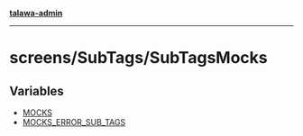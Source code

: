 [**talawa-admin**](../../../README.md)

***

# screens/SubTags/SubTagsMocks

## Variables

- [MOCKS](variables/MOCKS.md)
- [MOCKS\_ERROR\_SUB\_TAGS](variables/MOCKS_ERROR_SUB_TAGS.md)
